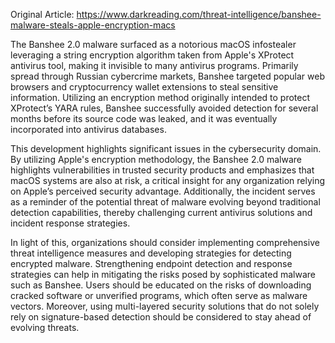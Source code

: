 Original Article: https://www.darkreading.com/threat-intelligence/banshee-malware-steals-apple-encryption-macs

The Banshee 2.0 malware surfaced as a notorious macOS infostealer leveraging a string encryption algorithm taken from Apple's XProtect antivirus tool, making it invisible to many antivirus programs. Primarily spread through Russian cybercrime markets, Banshee targeted popular web browsers and cryptocurrency wallet extensions to steal sensitive information. Utilizing an encryption method originally intended to protect XProtect’s YARA rules, Banshee successfully avoided detection for several months before its source code was leaked, and it was eventually incorporated into antivirus databases.

This development highlights significant issues in the cybersecurity domain. By utilizing Apple's encryption methodology, the Banshee 2.0 malware highlights vulnerabilities in trusted security products and emphasizes that macOS systems are also at risk, a critical insight for any organization relying on Apple’s perceived security advantage. Additionally, the incident serves as a reminder of the potential threat of malware evolving beyond traditional detection capabilities, thereby challenging current antivirus solutions and incident response strategies.

In light of this, organizations should consider implementing comprehensive threat intelligence measures and developing strategies for detecting encrypted malware. Strengthening endpoint detection and response strategies can help in mitigating the risks posed by sophisticated malware such as Banshee. Users should be educated on the risks of downloading cracked software or unverified programs, which often serve as malware vectors. Moreover, using multi-layered security solutions that do not solely rely on signature-based detection should be considered to stay ahead of evolving threats.
